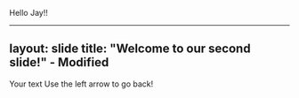 Hello Jay!!

---
layout: slide
title: "Welcome to our second slide!" - Modified
---
Your text
Use the left arrow to go back!
